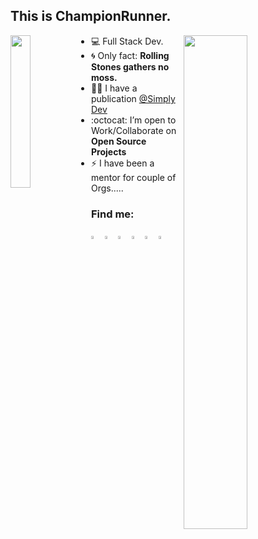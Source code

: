 ## This is ChampionRunner. 

<img align="left" src="https://github.com/Ishaan28malik/Ishaan28malik/blob/master/Dev.jpg" width="25%"/>

<img align="right" src="https://github.com/Ishaan28malik/Ishaan28malik/blob/master/404.png" width="45%"/>

- 💻 Full Stack Dev.
- :cyclone: Only fact: **Rolling Stones gathers no moss.**
- ✍🏻 I have a publication [@Simply Dev](https://medium.com/simply-dev)
- :octocat: I’m open to Work/Collaborate on **Open Source Projects**
- ⚡️ I have been a mentor for couple of Orgs.....

### Find me:
[<img src="https://img.icons8.com/color/48/000000/twitter.png" width="3.5%"/>](https://twitter.com/ChampionRunner) [<img src="https://img.icons8.com/color/48/000000/stackoverflow.png" width="3.5%"/>](https://stackoverflow.com/users/11422830/champion-runner) [<img src="https://cdn0.iconfinder.com/data/icons/social-network-8/50/55-512.png" width="3.5%"/>](https://dribbble.com/championrunner) [<img src="https://img.icons8.com/ios-filled/50/000000/medium-monogram.png" width="3.5%"/>](https://medium.com/simply-dev) [<img src="https://img.icons8.com/ios-filled/96/000000/codepen.png" width="3.5%"/>](https://codepen.io/championrunner) [<img src="https://raw.githubusercontent.com/ghuser-io/ghuser.io/master/docs/logo_square.png" width="3.5%"/>](https://ghuser.io/Ishaan28malik)
